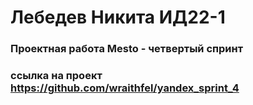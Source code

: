 # Лебедев Никита ИД22-1

### Проектная работа Mesto - четвертый спринт

### ссылка на проект https://github.com/wraithfel/yandex_sprint_4
